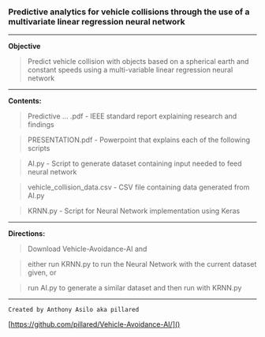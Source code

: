 ### Predictive analytics for vehicle collisions through the use of a multivariate linear regression neural network

***
**Objective**
	
> Predict vehicle collision with objects based on a spherical earth and constant speeds using a multi-variable linear regression neural network
	
****
**Contents:**

> Predictive ... .pdf - IEEE standard report explaining research and findings

> PRESENTATION.pdf - Powerpoint that explains each of the following scripts

> AI.py - Script to generate dataset containing input needed to feed neural network
	        
> vehicle\_collision\_data.csv - CSV file containing data generated from AI.py
			
> KRNN.py - Script for Neural Network implementation using Keras 
			
****
**Directions:**

>Download Vehicle-Avoidance-AI and 

>either run KRNN.py to run the Neural Network with the current dataset given, or 

>run AI.py to generate a similar dataset and then run with KRNN.py

****
`Created by Anthony Asilo aka pillared`


[https://github.com/pillared/Vehicle-Avoidance-AI/]()



			  
	
